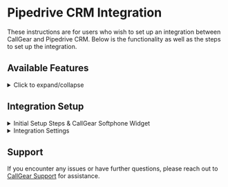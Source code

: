 # Pipedrive CRM Integration

These instructions are for users who wish to set up an integration between CallGear and Pipedrive CRM. Below is the functionality as well as the steps to set up the integration.

## Available Features

<details>
<summary>Click to expand/collapse</summary>

- **Automated Contact, Lead, Deal Creation**: Automatically create contacts or leads or deals after successful inbound, outbound, or missed calls.
- **Automated Call Routing**: Route calls to the appropriate manager (contact owner) in Pipedrive CRM, ensuring efficient communication management.
- **Flexible Call Attachment Options**: Customize call attachments by linking call recordings/voicemail and related information to related entities.
- **Customized Data Transfer**: Customize how data transfers from CallGear to specific Pipedrive CRM fields to improve data integrity.
- **Click-to-Call Widget**: Initiate outbound calls directly within your CRM system with a convenient Softphone widget, enabling quick and efficient communication with customers and prospects.

</details>

## Integration Setup

<details>
<summary>Initial Setup Steps & CallGear Softphone Widget</summary>

### Initial Steps

1. **Account Login**:
    - Go to the CallGear platform and log in to your account.
2. **Turn on integration**:
   - Go to the Integration section (left sidebar).
   - Click on Pipedrive CRM in the list of integrations and proceed to its configuration.
    ![image](1.png)
3. **Authorization**:
    - Add Pipedrive CRM Credentials Name.
    - Save and confirm the connection.<br>
      ![image](2.png)
    - Sign in yor Pipedrive account<br>
   ![image](3.png)
    - Accept access<br>
   ![image](4.png)
    - Select branch by your account domain
      - CallGear - callgear.com
      - CallGear UAE - callgear.ae<br>
![image](5.png)
    - Account connected.<br>
   ![image](6.png)
### CallGear Softphone Widget

1. **Installation**:
    - Use the [provided link](https://chromewebstore.google.com/detail/callgear/gmepbeelpjhhlnkccmclgijnnleadijl) to download and install the widget.
2. **Authorization**:   
![image](7.png)
    - Log in to the installed widget under your CallGear account.
   ![image](8.png)
   ![image](9.png)
    - Reload page.
3. **Functionality Check**:
    - Enable the "Show softphone" option within Pipedrive CRM.<br>
   ![image](14.png)
    - Make sure that the widget icon is displayed.<br>
   ![image](15.png)

    
</details>

<details>
<summary>Integration Settings</summary>


### Data Transfer Setup

- **Call Transfer Control**:
  - Enable or disable the creation of leads, deals, activities according to your needs.
  - Configure leads and deals creation settings, including pipeline and stage for deals and "Visible to" for both.
     ![image](10.png)
- **Attaching Call Recordings**:
  - Define sources from which you want to receive recordings and call information.
  - Enable feature to automatically attach voicemail recordings to appropriate contacts if voicemail is configured.
  ![image](11.png)
- **Call Details Mapping**:
  - Configure the transfer of call information from CallGear to Pipedrive CRM:
    - Choose an object type: Persons,  Deals or Activities.
    - Select the information you want to transfer from CallGear.
    - Select the field in the Pipedrive CRM object to which this information will be transferred.
     ![image](12.png)
  
### Matching Employee

_If the system identifies a Pipedrive CRM customer on an incoming call, the call is automatically forwarded to their Contact Owner (personal manager)._
- Configure a custom match between CallGear and Pipedrive CRM users to route calls to the responsible manager (contact or lead owner).
   ![image](13.png)

</details>

## Support

If you encounter any issues or have further questions, please reach out to [CallGear Support](mailto:support@callgear.com) for assistance.
